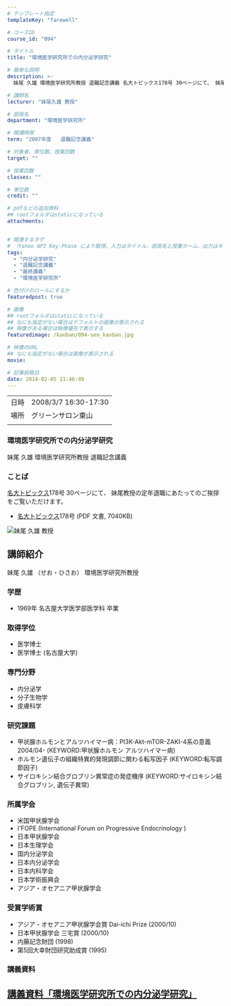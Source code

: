 ```yaml
---
# テンプレート指定
templateKey: "farewell"

# コースID
course_id: "094"

# タイトル
title: "環境医学研究所での内分泌学研究"

# 簡単な説明
description: >-
  妹尾 久雄 環境医学研究所教授 退職記念講義 名大トピックス178号 30ページにて、 妹尾教授の定年退職にあたってのご挨拶をご覧いただけます。   * ....

# 講師名
lecturer: "妹尾久雄 教授"

# 部局名
department: "環境医学研究所"

# 開講時限
term: "2007年度	退職記念講義"

# 対象者、単位数、授業回数
target: ""

# 授業回数
classes: ""

# 単位数
credit: ""

# pdfなどの追加資料
## rootフォルダはstaticになっている
attachments:


# 関連するタグ
# （Yahoo API Key-Phase により取得。入力はタイトル、部局名と授業ホーム、出力はキーフレーズ（tags））
tags:
  - "内分泌学研究"
  - "退職記念講義"
  - "最終講義"
  - "環境医学研究所"

# 色付けのロールにするか
featuredpost: true

# 画像
## rootフォルダはstaticになっている
## なにも指定がない場合はデフォルトの画像が表示される
## 映像がある場合は映像優先で表示する
featuredimage: /kanban/094-seo_kanban.jpg

# 映像のURL
## なにも指定がない場合は画像が表示される
movie: 

# 記事投稿日
date: 2014-02-05 11:46:49
---
```


|   |   |
|---|---|
| 日時 | 2008/3/7  16:30-17:30 |
| 場所 | グリーンサロン東山 |
|   |   |


### 環境医学研究所での内分泌学研究

妹尾 久雄 環境医学研究所教授 退職記念講義

### ことば

[名大トピックス](http://www.nagoya-u.ac.jp/about-nu/public-relations/publication/topics-archive.html)178号 30ページにて、 妹尾教授の定年退職にあたってのご挨拶をご覧いただけます。

* <a href="http://www.nagoya-u.ac.jp/about-nu/public-relations/publication/upload_images/no178.pdf#retirement" target="_blank">[名大トピックス](http://www.nagoya-u.ac.jp/about-nu/public-relations/publication/topics-archive.html)178号</a> (PDF 文書, 7040KB)


![妹尾 久雄 教授](https://ocw.nagoya-u.jp/files/94/seo_kao.jpg) 
## 講師紹介

妹尾 久雄 （せお・ひさお） 環境医学研究所教授

### 学歴

* 1969年  名古屋大学医学部医学科 卒業

### 取得学位

* 医学博士
* 医学博士 (名古屋大学)

### 専門分野

* 内分泌学
* 分子生物学
* 皮膚科学

### 研究課題

* 甲状腺ホルモンとアルツハイマー病：PI3K-Akt-mTOR-ZAKI-4系の意義 2004/04- (KEYWORD:甲状腺ホルモン アルツハイマー病)
* ホルモン遺伝子の組織特異的発現調節に関わる転写因子 (KEYWORD:転写調節因子)
* サイロキシン結合グロブリン異常症の発症機序 (KEYWORD:サイロキシン結合グロブリン, 遺伝子異常)

### 所属学会

* 米国甲状腺学会
* I'FOPE (International Forum on Progressive Endocrinology )
* 日本甲状腺学会
* 日本生理学会
* 国内分泌学会
* 日本内分泌学会
* 日本内科学会
* 日本学術振興会
* アジア・オセアニア甲状腺学会

### 受賞学術賞

* アジア・オセアニア甲状腺学会賞 Dai-ichi Prize (2000/10)
* 日本甲状腺学会 三宅賞 (2000/10)
* 内藤記念財団 (1998)
* 第5回大幸財団研究助成賞 (1995)


### 講義資料

[講義資料「環境医学研究所での内分泌学研究」](https://ocw.nagoya-u.jp/files/94/seo_lect.pdf) 
-----